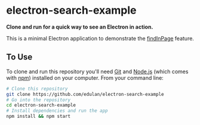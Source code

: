 # electron-search-example

**Clone and run for a quick way to see an Electron in action.**

This is a minimal Electron application to demonstrate the [findInPage](https://github.com/atom/electron/blob/master/docs/api/web-contents.md#webcontentsfindinpagetext-options) feature.

## To Use

To clone and run this repository you'll need [Git](https://git-scm.com) and [Node.js](https://nodejs.org/en/download/) (which comes with [npm](http://npmjs.com)) installed on your computer. From your command line:

```bash
# Clone this repository
git clone https://github.com/edulan/electron-search-example
# Go into the repository
cd electron-search-example
# Install dependencies and run the app
npm install && npm start
```
